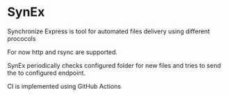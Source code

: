 # SynEx
Synchronize Express is tool for automated files delivery using different prococols

For now http and rsync are supported.

SynEx periodically checks configured folder for new files and tries to send the to configured endpoint.

CI is implemented using GitHub Actions
